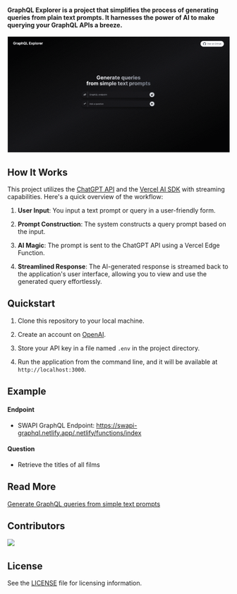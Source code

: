 
<h4>GraphQL Explorer is a project that simplifies the process of generating queries from plain text prompts. It harnesses the power of AI to make querying your GraphQL APIs a breeze.</h4>

[![GraphQL Explorer](./screen.gif)](https://graphqlexplorer.vercel.app/)

## How It Works

This project utilizes the [ChatGPT API](https://openai.com/api/) and the [Vercel AI SDK](https://sdk.vercel.ai/docs) with streaming capabilities. Here's a quick overview of the workflow:

1. **User Input**: You input a text prompt or query in a user-friendly form.

2. **Prompt Construction**: The system constructs a query prompt based on the input.

3. **AI Magic**: The prompt is sent to the ChatGPT API using a Vercel Edge Function.

4. **Streamlined Response**: The AI-generated response is streamed back to the application's user interface, allowing you to view and use the generated query effortlessly.

## Quickstart

1. Clone this repository to your local machine.

2. Create an account on [OpenAI](https://beta.openai.com/account/api-keys).

3. Store your API key in a file named `.env` in the project directory.

4. Run the application from the command line, and it will be available at `http://localhost:3000`.

## Example

#### Endpoint

- SWAPI GraphQL Endpoint: https://swapi-graphql.netlify.app/.netlify/functions/index

#### Question

- Retrieve the titles of all films

## Read More

[Generate GraphQL queries from simple text prompts](https://medium.com/@geobde/generate-graphql-queries-from-simple-text-prompts-d276912d6a60)

## Contributors
<a href="https://github.com/geobde/graphqlexplorer/graphs/contributors">
  <img src="https://contrib.rocks/image?repo=graphqlexplorer/&max=400&columns=20" />
</a>

## License

See the [LICENSE](./LICENSE) file for licensing information.
